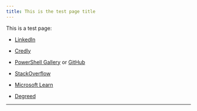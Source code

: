 ```yaml
---
title: This is the test page title
---
```


This is a test page:

- [LinkedIn](https://www.linkedin.com/)

- [Credly](https://www.credly.com/)

- [PowerShell Gallery](https://www.powershellgallery.com/) or [GitHub](https://github.com/)

- [StackOverflow](https://stackoverflow.com/)

- [Microsoft Learn](https://docs.microsoft.com/en-us/)

- [Degreed](https://degreed.com/)

---
